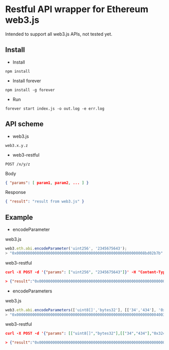 # Restful  API wrapper for Ethereum web3.js

Intended to support all web3.js APIs, not tested yet.

## Install

- Install

```
npm install
```

- Install forever

```
npm install -g forever
```

- Run

```
forever start index.js -o out.log -e err.log
```

## API scheme

- web3.js

```
web3.x.y.z
```

- web3-restful

```
POST /x/y/z
```

Body

```json
{ "params": [ param1, param2, ... ] }
```

Response

```json
{ "result": "result from web3.js" }
```

## Example

- encodeParameter

web3.js

```javascript
web3.eth.abi.encodeParameter('uint256', '2345675643');
> "0x000000000000000000000000000000000000000000000000000000008bd02b7b"
```

web3-restful

```json
curl -X POST -d '{"params": ["uint256", "2345675643"]}' -H "Content-Type:application/json" localhost:3000/eth/abi/encodeParameter

> {"result":"0x000000000000000000000000000000000000000000000000000000008bd02b7b"}
```

- encodeParameters

web3.js

```javascript
web3.eth.abi.encodeParameters(['uint8[]','bytes32'], [['34','434'], '0x324567fff']);
> "0x00000000000000000000000000000000000000000000000000000000000000400324567fff0000000000000000000000000000000000000000000000000000000000000000000000000000000000000000000000000000000000000000000002000000000000000000000000000000000000000000000000000000000000002200000000000000000000000000000000000000000000000000000000000000b2"
```

web3-restful

```json
curl -X POST -d '{"params": [["uint8[]","bytes32"],[["34","434"],"0x324567fff"]]}' -H "Content-Type:application/json" localhost:3000/eth/abi/encodeParameters

> {"result":"0x00000000000000000000000000000000000000000000000000000000000000400324567fff0000000000000000000000000000000000000000000000000000000000000000000000000000000000000000000000000000000000000000000002000000000000000000000000000000000000000000000000000000000000002200000000000000000000000000000000000000000000000000000000000000b2"}
```
